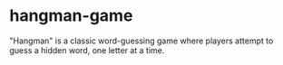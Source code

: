 # hangman-game
"Hangman" is a classic word-guessing game where players attempt to guess a hidden word, one letter at a time.
